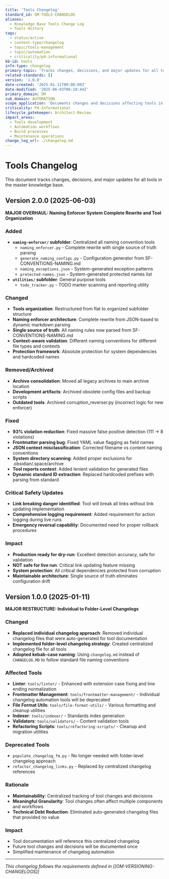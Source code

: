 ```yaml
---
title: 'Tools Changelog'
standard_id: OM-TOOLS-CHANGELOG
aliases:
  - Knowledge Base Tools Change Log
  - Tools History
tags:
  - status/active
  - content-type/changelog
  - topic/tools-management
  - topic/automation
  - criticality/p4-informational
kb-id: tools
info-type: changelog
primary-topic: 'Tracks changes, decisions, and major updates for all tools in the master knowledge base'
related-standards: []
version: '1.0.0'
date-created: '2025-01-11T00:00:00Z'
date-modified: '2025-06-03T06:18:44Z'
primary_domain: OM
sub_domain: AUTOMATION
scope_application: 'Documents changes and decisions affecting tools in tools/ and its subdirectories'
criticality: P4-Informational
lifecycle_gatekeeper: Architect-Review
impact_areas:
  - Tools development
  - Automation workflows
  - Build processes
  - Maintenance operations
change_log_url: ./changelog.md
---
```


# Tools Changelog

This document tracks changes, decisions, and major updates for all tools in the master knowledge base.

## Version 2.0.0 (2025-06-03)

**MAJOR OVERHAUL: Naming Enforcer System Complete Rewrite and Tool Organization**

### Added
- **`naming-enforcer/` subfolder**: Centralized all naming convention tools
  - `naming_enforcer.py` - Complete rewrite with single source of truth parsing
  - `generate_naming_configs.py` - Configuration generator from SF-CONVENTIONS-NAMING.md
  - `naming_exceptions.json` - System-generated exception patterns
  - `protected-names.json` - System-generated protected names list
- **`utilities/` subfolder**: General purpose tools
  - `todo_tracker.py` - TODO marker scanning and reporting utility

### Changed
- **Tools organization**: Restructured from flat to organized subfolder structure
- **Naming enforcer architecture**: Complete rewrite from JSON-based to dynamic markdown parsing
- **Single source of truth**: All naming rules now parsed from SF-CONVENTIONS-NAMING.md
- **Context-aware validation**: Different naming conventions for different file types and contexts
- **Protection framework**: Absolute protection for system dependencies and hardcoded names

### Removed/Archived
- **Archive consolidation**: Moved all legacy archives to main archive location
- **Development artifacts**: Archived obsolete config files and backup scripts
- **Outdated tools**: Archived corruption_reverser.py (incorrect logic for new enforcer)

### Fixed
- **93% violation reduction**: Fixed massive false positive detection (111 → 8 violations)
- **Frontmatter parsing bug**: Fixed YAML value flagging as field names
- **JSON context misclassification**: Corrected filename vs content naming conventions
- **System directory scanning**: Added proper exclusions for .obsidian/.space/archive
- **Tool reports context**: Added lenient validation for generated files
- **Dynamic standard ID extraction**: Replaced hardcoded prefixes with parsing from standard

### Critical Safety Updates
- **Link breaking danger identified**: Tool will break all links without link updating implementation
- **Comprehensive logging requirement**: Added requirement for action logging during live runs
- **Emergency reversal capability**: Documented need for proper rollback procedures

### Impact
- **Production ready for dry-run**: Excellent detection accuracy, safe for validation
- **NOT safe for live run**: Critical link updating feature missing
- **System protection**: All critical dependencies protected from corruption
- **Maintainable architecture**: Single source of truth eliminates configuration drift

## Version 1.0.0 (2025-01-11)

**MAJOR RESTRUCTURE: Individual to Folder-Level Changelogs**

### Changed
- **Replaced individual changelog approach**: Removed individual changelog files that were auto-generated for tool documentation
- **Implemented folder-level changelog strategy**: Created centralized changelog file for all tools
- **Adopted kebab-case naming**: Using `changelog.md` instead of `CHANGELOG.MD` to follow standard file naming conventions

### Affected Tools
- **Linter**: `tools/linter/` - Enhanced with extension case fixing and line ending normalization
- **Frontmatter Management**: `tools/frontmatter-management/` - Individual changelog automation tools will be deprecated
- **File Format Utils**: `tools/file-format-utils/` - Various formatting and cleanup utilities
- **Indexer**: `tools/indexer/` - Standards index generation
- **Validators**: `tools/validators/` - Content validation tools
- **Refactoring Scripts**: `tools/refactoring-scripts/` - Cleanup and migration utilities

### Deprecated Tools
- `populate_changelog_fm.py` - No longer needed with folder-level changelog approach
- `refactor_changelog_links.py` - Replaced by centralized changelog references

### Rationale
- **Maintainability**: Centralized tracking of tool changes and decisions
- **Meaningful Granularity**: Tool changes often affect multiple components and workflows
- **Technical Debt Reduction**: Eliminated auto-generated changelog files that provided no value

### Impact
- Tool documentation will reference this centralized changelog
- Future tool changes and decisions will be documented once
- Simplified maintenance of changelog automation

---

*This changelog follows the requirements defined in [[OM-VERSIONING-CHANGELOGS]]* 